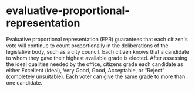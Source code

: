 # evaluative-proportional-representation
Evaluative proportional representation (EPR) guarantees that each citizen's vote will continue to count proportionally in the deliberations of the legislative body, such as a city council. Each citizen knows that a candidate to whom they gave their highest available grade is elected. After assessing the ideal qualities needed by the office, citizens grade each candidate as either Excellent (ideal), Very Good, Good, Acceptable, or “Reject” (completely unsuitable).  Each voter can give the same grade to more than one candidate.
